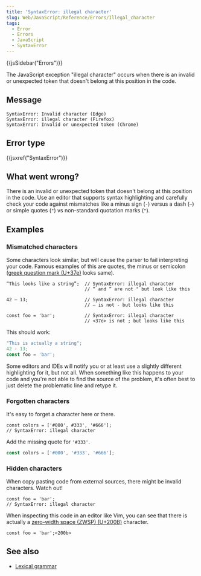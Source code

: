 ```yaml
---
title: 'SyntaxError: illegal character'
slug: Web/JavaScript/Reference/Errors/Illegal_character
tags:
  - Error
  - Errors
  - JavaScript
  - SyntaxError
---
```


{{jsSidebar("Errors")}}

The JavaScript exception "illegal character" occurs when there is an invalid or
unexpected token that doesn't belong at this position in the code.

## Message

```
SyntaxError: Invalid character (Edge)
SyntaxError: illegal character (Firefox)
SyntaxError: Invalid or unexpected token (Chrome)
```

## Error type

{{jsxref("SyntaxError")}}

## What went wrong?

There is an invalid or unexpected token that doesn't belong at this position in the
code. Use an editor that supports syntax highlighting and carefully check your code
against mismatches like a minus sign (`-`) versus a dash (`–`)
or simple quotes (`"`) vs non-standard quotation marks (`"`).

## Examples

### Mismatched characters

Some characters look similar, but will cause the parser to fail interpreting your code.
Famous examples of this are quotes, the minus or semicolon
([greek question mark (U+37e)](https://en.wikipedia.org/wiki/Question_mark#Greek_question_mark) looks same).

```js-nolint example-bad
“This looks like a string”;  // SyntaxError: illegal character
                             // “ and ” are not " but look like this

42 – 13;                     // SyntaxError: illegal character
                             // – is not - but looks like this

const foo = 'bar';           // SyntaxError: illegal character
                             // <37e> is not ; but looks like this
```

This should work:

```js example-good
"This is actually a string";
42 - 13;
const foo = 'bar';
```

Some editors and IDEs will notify you or at least use a slightly different highlighting for it, but not all. When something like this happens to your code and you're not able to find the source of the problem, it's often best to just delete the problematic line and retype it.

### Forgotten characters

It's easy to forget a character here or there.

```js-nolint example-bad
const colors = ['#000', #333', '#666'];
// SyntaxError: illegal character
```

Add the missing quote for `'#333'`.

```js example-good
const colors = ['#000', '#333', '#666'];
```

### Hidden characters

When copy pasting code from external sources, there might be invalid characters. Watch
out!

```js-nolint example-bad
const foo = 'bar';​
// SyntaxError: illegal character
```

When inspecting this code in an editor like Vim, you can see that there is actually a
[zero-width space (ZWSP) (U+200B)](https://en.wikipedia.org/wiki/Zero-width_space) character.

```
const foo = 'bar';<200b>
```

## See also

- [Lexical grammar](/en-US/docs/Web/JavaScript/Reference/Lexical_grammar)
